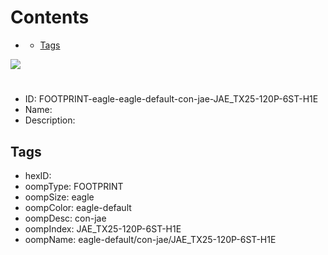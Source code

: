 



Contents
========

* [](#)
	* [Tags](#tags)
  
![][im]
# 

- ID: FOOTPRINT-eagle-eagle-default-con-jae-JAE_TX25-120P-6ST-H1E
- Name: 
- Description: 

## Tags

- hexID: 
- oompType: FOOTPRINT
- oompSize: eagle
- oompColor: eagle-default
- oompDesc: con-jae
- oompIndex: JAE_TX25-120P-6ST-H1E
- oompName: eagle-default/con-jae/JAE_TX25-120P-6ST-H1E



[im]: image.png

